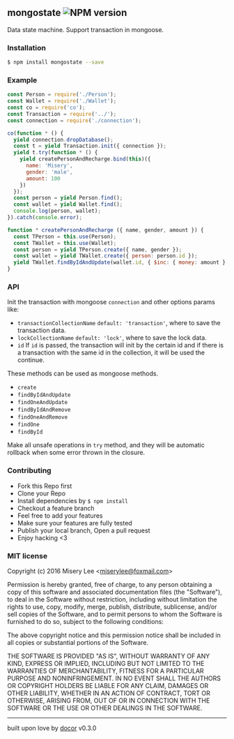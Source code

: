 ## mongostate ![NPM version](https://img.shields.io/npm/v/mongostate.svg?style=flat)

Data state machine. Support transaction in mongoose.

### Installation
```bash
$ npm install mongostate --save
```

### Example
```js
const Person = require('./Person');
const Wallet = require('./Wallet');
const co = require('co');
const Transaction = require('../');
const connection = require('./connection');

co(function * () {
  yield connection.dropDatabase();
  const t = yield Transaction.init({ connection });
  yield t.try(function * () {
    yield createPersonAndRecharge.bind(this)({
      name: 'Misery',
      gender: 'male',
      amount: 100
    })
  });
  const person = yield Person.find();
  const wallet = yield Wallet.find();
  console.log(person, wallet);
}).catch(console.error);

function * createPersonAndRecharge ({ name, gender, amount }) {
  const TPerson = this.use(Person);
  const TWallet = this.use(Wallet);
  const person = yield TPerson.create({ name, gender });
  const wallet = yield TWallet.create({ person: person.id });
  yield TWallet.findByIdAndUpdate(wallet.id, { $inc: { money: amount } });
}
```

### API
Init the transaction with mongoose `connection` and other options params like:
* `transactionCollectionName`  `default: 'transaction'`, where to save the transaction data.
* `lockCollectionName`  `default: 'lock'`, where to save the lock data.
* `id`  If `id` is passed, the transaction will init by the certain id and if there is a transaction with the same id in the collection, it will be used the continue.

These methods can be used as mongoose methods.
* `create`
* `findByIdAndUpdate`
* `findOneAndUpdate`
* `findByIdAndRemove`
* `findOneAndRemove`
* `findOne`
* `findById`

Make all unsafe operations in `try` method, and they will be automatic rollback when some error thrown in the closure.


### Contributing
- Fork this Repo first
- Clone your Repo
- Install dependencies by `$ npm install`
- Checkout a feature branch
- Feel free to add your features
- Make sure your features are fully tested
- Publish your local branch, Open a pull request
- Enjoy hacking <3

### MIT license
Copyright (c) 2016 Misery Lee &lt;miserylee@foxmail.com&gt;

Permission is hereby granted, free of charge, to any person obtaining a copy
of this software and associated documentation files (the &quot;Software&quot;), to deal
in the Software without restriction, including without limitation the rights
to use, copy, modify, merge, publish, distribute, sublicense, and/or sell
copies of the Software, and to permit persons to whom the Software is
furnished to do so, subject to the following conditions:

The above copyright notice and this permission notice shall be included in
all copies or substantial portions of the Software.

THE SOFTWARE IS PROVIDED &quot;AS IS&quot;, WITHOUT WARRANTY OF ANY KIND, EXPRESS OR
IMPLIED, INCLUDING BUT NOT LIMITED TO THE WARRANTIES OF MERCHANTABILITY,
FITNESS FOR A PARTICULAR PURPOSE AND NONINFRINGEMENT. IN NO EVENT SHALL THE
AUTHORS OR COPYRIGHT HOLDERS BE LIABLE FOR ANY CLAIM, DAMAGES OR OTHER
LIABILITY, WHETHER IN AN ACTION OF CONTRACT, TORT OR OTHERWISE, ARISING FROM,
OUT OF OR IN CONNECTION WITH THE SOFTWARE OR THE USE OR OTHER DEALINGS IN
THE SOFTWARE.

---
built upon love by [docor](git+https://github.com/turingou/docor.git) v0.3.0
